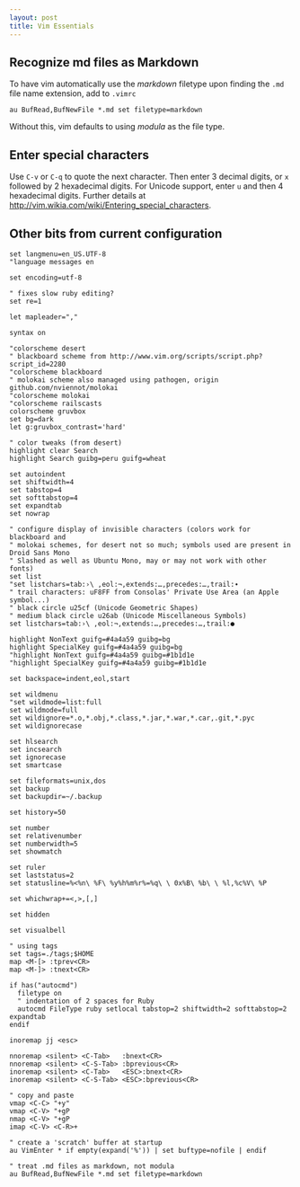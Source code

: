 ```yaml
---
layout: post
title: Vim Essentials
---
```


## Recognize md files as Markdown
To have vim automatically use the _markdown_ filetype upon finding the
`.md` file name extension, add to `.vimrc`

    au BufRead,BufNewFile *.md set filetype=markdown

Without this, vim defaults to using _modula_ as the file type.


## Enter special characters
Use `C-v` or `C-q` to quote the next character. Then enter 3 decimal
digits, or `x` followed by 2 hexadecimal digits. For Unicode support,
enter `u` and then 4 hexadecimal digits. Further details at
<http://vim.wikia.com/wiki/Entering_special_characters>.

## Other bits from current configuration

    set langmenu=en_US.UTF-8
    "language messages en

    set encoding=utf-8

    " fixes slow ruby editing?
    set re=1

    let mapleader=","

    syntax on

    "colorscheme desert
    " blackboard scheme from http://www.vim.org/scripts/script.php?script_id=2280
    "colorscheme blackboard
    " molokai scheme also managed using pathogen, origin github.com/nviennot/molokai
    "colorscheme molokai
    "colorscheme railscasts
    colorscheme gruvbox
    set bg=dark
    let g:gruvbox_contrast='hard'

    " color tweaks (from desert)
    highlight clear Search
    highlight Search guibg=peru guifg=wheat

    set autoindent
    set shiftwidth=4
    set tabstop=4
    set softtabstop=4
    set expandtab
    set nowrap

    " configure display of invisible characters (colors work for blackboard and
    " molokai schemes, for desert not so much; symbols used are present in Droid Sans Mono
    " Slashed as well as Ubuntu Mono, may or may not work with other fonts)
    set list
    "set listchars=tab:›\ ,eol:¬,extends:…,precedes:…,trail:∙
    " trail characters: uF8FF from Consolas' Private Use Area (an Apple symbol...)
    " black circle u25cf (Unicode Geometric Shapes)
    " medium black circle u26ab (Unicode Miscellaneous Symbols)
    set listchars=tab:›\ ,eol:¬,extends:…,precedes:…,trail:●
     
    highlight NonText guifg=#4a4a59 guibg=bg
    highlight SpecialKey guifg=#4a4a59 guibg=bg
    "highlight NonText guifg=#4a4a59 guibg=#1b1d1e
    "highlight SpecialKey guifg=#4a4a59 guibg=#1b1d1e

    set backspace=indent,eol,start

    set wildmenu
    "set wildmode=list:full
    set wildmode=full
    set wildignore=*.o,*.obj,*.class,*.jar,*.war,*.car,.git,*.pyc
    set wildignorecase

    set hlsearch
    set incsearch
    set ignorecase
    set smartcase

    set fileformats=unix,dos
    set backup
    set backupdir=~/.backup

    set history=50

    set number
    set relativenumber
    set numberwidth=5
    set showmatch

    set ruler
    set laststatus=2
    set statusline=%<%n\ %F\ %y%h%m%r%=%q\ \ 0x%B\ %b\ \ %l,%c%V\ %P

    set whichwrap+=<,>,[,]

    set hidden

    set visualbell

    " using tags
    set tags=./tags;$HOME
    map <M-[> :tprev<CR>
    map <M-]> :tnext<CR>

    if has("autocmd")
      filetype on
      " indentation of 2 spaces for Ruby
      autocmd FileType ruby setlocal tabstop=2 shiftwidth=2 softtabstop=2 expandtab
    endif

    inoremap jj <esc>

    nnoremap <silent> <C-Tab>   :bnext<CR>
    nnoremap <silent> <C-S-Tab> :bprevious<CR>
    inoremap <silent> <C-Tab>   <ESC>:bnext<CR>
    inoremap <silent> <C-S-Tab> <ESC>:bprevious<CR>

    " copy and paste
    vmap <C-C> "+y"
    vmap <C-V> "+gP
    nmap <C-V> "+gP
    imap <C-V> <C-R>+

    " create a 'scratch' buffer at startup
    au VimEnter * if empty(expand('%')) | set buftype=nofile | endif

    " treat .md files as markdown, not modula
    au BufRead,BufNewFile *.md set filetype=markdown

